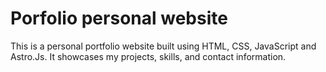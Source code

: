 # Porfolio personal website

This is a personal portfolio website built using HTML, CSS, JavaScript and Astro.Js. It showcases my projects, skills, and contact information.

